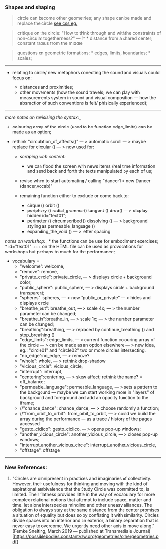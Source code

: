     
    
    
### Shapes and shaping
    
> circle can become other geometries; any shape can be made and replace the circle [see css eg.](https://css-tricks.com/the-shapes-of-css/)

> critique on the circle: "How to think through and withthe constraints of non-circular togetherness?" — 1^
    * distance from a shared center; constant radius from the middle.

> questions on geometric formations:
    * edges, limits, boundaries;
    * scales;
    
- - -
    
* relating to circle/  new metaphors conecting the sound and visuals could focus on:

    * distances and proximities;
    * other movements (how the sound travels; we can play with measurements system in sound and visual composition — how the absraction of such conventions is felt/ phisically experienced);
    
- - - 

_more notes on revisising the syntax:__

* colouring array of the circle (used to be function edge_limits) can be made as an option;
    
* rethink "circulation_of_affects()" — > automatic scroll — > maybe replace for circular () — > now used for:
    * _scraping web content:_
        * we can flood the screen with news items /real time information and send back and forth the texts manipulated by each of us;
               
    * revise when to start automating / calling "dancer1 = new Dancer (dancer,vocab)"
    
    * remaining function either to exclude or come back to: 
        * cirque () orbit ()
        * periphery () radial_grammar() tangent () drop() — > display hidden id="text01";
        * perimeter () circumscribed () dissolving () — > background styling as permeable_language () 
        * expanding_the_void () — > letter spacing
   
_notes on workshop:__
    * the functions can be use for embodiment exercises;
    * id="text01" +++ on the HTML file can be used as provocations for workshops but perhaps to much for the performance;
    

* vocabulary = 
    * "welcome": welcome,        
    * "remove": remove,    
    * "private_circle": private_circle,  — > displays circle + background color;        
    * "public_sphere": public_sphere,    — > displays circle + background transparent;       
    * "spheres": spheres,    — >  now "public_or_private"  — > hides and displays circle      
    * "breathe_out": breathe_out,  — > scale 4x; — > the number parameter can be changed;          
    * "breathe_in":breathe_in,   — > scale 1x; — > the number parameter can be changed;           
    * "breathing":breathing,     — > replaced by continue_breathing () and stop_breathing ()              
    * "edge_limits": edge_limits, — > current function colouring array of the circle — > can be made as an option elsewhere — > new idea, eg.: "circle01" and "circle02" two or more circles intersecting.         
    * "no_edge":no_edge,          — > remove?           
    * "whole": whole,             — > rethink drop-shadow            
    * "vicious_circle": vicious_circle,         
    * "interrupt": interrupt,        
    * "centering":centering,     — > skew affect; rethink the name?  = off_balance;           
    * "permeable_language": permeable_language, — > sets a pattern to the backgound — maybe we can start working more in "layers" of background and foreground and add an opacity function to the iframe;           
    * //"chance_dance": chance_dance, — > choose randomly a function;        
    * //"from_orbit_to_orbit": from_orbit_to_orbit, — > could we build the array during the performance — as a trace / history of the pages accessed     
    * "gesto_ciclico": gesto_ciclico, — > opens pop-up windows;        
    * "another_vicious_circle": another_vicious_circle, — > closes pop-up windows;     
    * "interrupt_another_vicious_circle": interrupt_another_vicious_circle,          
    * "offstage": offstage

- - -

### New References:

1. "Circles are omnipresent in practices and imaginaries of collectivity. However, their usefulness for thinking and moving with the kind of aspirational ambivalence that the Study Circle was committed to, is limited. Their flatness provides little in the way of vocabulary for more complex relational notions that attempt to include space, matter and time, let alone interspecies mingling and other uneasy alliances. The obligation to always stay at the same distance from the center promises a situation of equality but does so by conflating it with similarity. Circles divide spaces into an interior and an exterior, a binary separation that is never easy to overcome. We urgently need other axis to move along." (Femke Snelting, March 2019 — published at Transmediale Journal)[https://possiblebodies.constantvzw.org/geometries/othergeometries.pdf]
